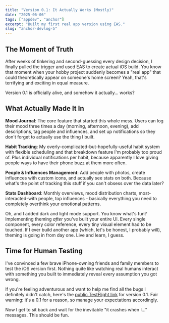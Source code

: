 ```yaml
---
title: "Version 0.1: It Actually Works (Mostly)"
date: "2025-06-06"
tags: ["appdev", "anchor"]
excerpt: "Built my first real app version using EAS."
slug: "anchor-devlog-5"
---
```


## The Moment of Truth

After weeks of tinkering and second-guessing every design decision, I finally pulled the trigger and used EAS to create actual iOS build. You know that moment when your hobby project suddenly becomes a "real app" that could theoretically appear on someone's home screen? Yeah, that's terrifying and exciting in equal measure.

Version 0.1 is officially alive, and somehow it actually... works?

## What Actually Made It In

**Mood Journal**: The core feature that started this whole mess. Users can log their mood three times a day (morning, afternoon, evening), add descriptions, tag people and influences, and set up notifications so they don't forget to actually use the thing I built.

**Habit Tracking**: My overly-complicated-but-hopefully-useful habit system with flexible scheduling and that breakdown feature I'm probably too proud of. Plus individual notifications per habit, because apparently I love giving people ways to have their phone buzz at them more often.

**People & Influences Management**: Add people with photos, create influences with custom icons, and actually see stats on both. Because what's the point of tracking this stuff if you can't obsess over the data later?

**Stats Dashboard**: Monthly overviews, mood distribution charts, most-interacted-with people, top influences - basically everything you need to completely overthink your emotional patterns.

Oh, and I added dark and light mode support. You know what's fun? Implementing theming *after* you've built your entire UI. Every single component, every color reference, every tiny visual element had to be touched. If I ever build another app (which, let's be honest, I probably will), theming is going in from day one. Live and learn, I guess.

## Time for Human Testing

I've convinced a few brave iPhone-owning friends and family members to test the iOS version first. Nothing quite like watching real humans interact with something you built to immediately reveal every assumption you got wrong.

If you're feeling adventurous and want to help me find all the bugs I definitely didn't catch, here's the [public TestFlight link](https://testflight.apple.com/join/MRfgJrhQ) for version 0.1. Fair warning: it's a 0.1 for a reason, so manage your expectations accordingly.

Now I get to sit back and wait for the inevitable "it crashes when I..." messages. This should be fun.